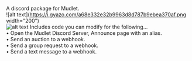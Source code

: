 A discord package for Mudlet.\
![alt text](https://i.gyazo.com/a68e332e32b9963d8d787b9ebea370af.png width="200")\
![alt text](<img src="https://i.gyazo.com/a68e332e32b9963d8d787b9ebea370af.png width="200">)
Includes code you can modify for the following...\
• Open the Mudlet Discord Server, Announce page with an alias.\
• Send an auction to a webhook.\
• Send a group request to a webhook.\
• Send a text message to a webhook.

